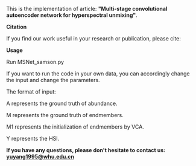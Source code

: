This is the implementation of article: **"Multi-stage convolutional autoencoder network for hyperspectral unmixing"**.

**Citation**

If you find our work useful in your research or publication, please cite:




**Usage**

Run MSNet_samson.py

If you want to run the code in your own data, you can accordingly change the input and change the parameters.

The format of input:

A represents the ground truth of abundance.

M represents the ground truth of endmembers.

M1 represents the initialization of endmembers by VCA.

Y represents the HSI.

**If you have any questions, please don't hesitate to contact us: yuyang1995@whu.edu.cn**
